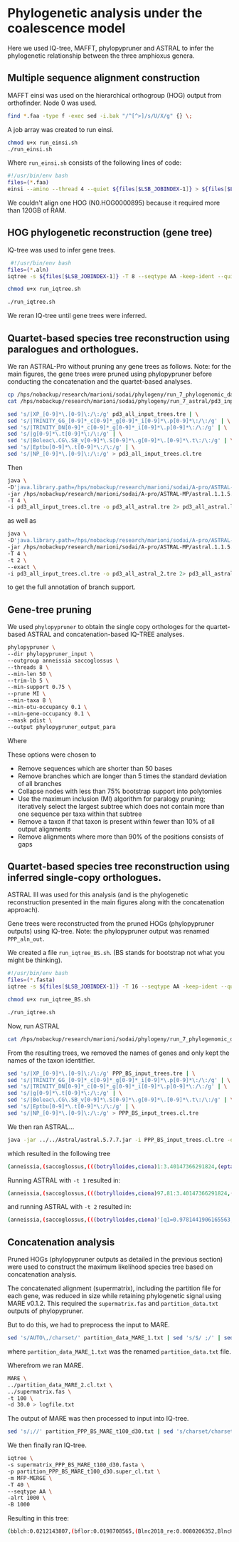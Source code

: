 # Phylogenetic analysis under the coalescence model

Here we used IQ-tree, MAFFT, phylopypruner and ASTRAL to infer the phylogenetic relationship between the three amphioxus genera.

## Multiple sequence alignment construction

MAFFT einsi was used on the hierarchical orthogroup (HOG) output from orthofinder. Node 0 was used.

```bash
find *.faa -type f -exec sed -i.bak "/^[^>]/s/U/X/g" {} \;
```

A job array was created to run einsi.

```bash
chmod u+x run_einsi.sh
./run_einsi.sh
```

Where `run_einsi.sh` consists of the following lines of code:
```bash
#!/usr/bin/env bash
files=(*.faa)
einsi --amino --thread 4 --quiet ${files[$LSB_JOBINDEX-1]} > ${files[$LSB_JOBINDEX-1]%.faa}.aln
```
We couldn't align one HOG (N0.HOG0000895) because it required more than 120GB of RAM.
 
## HOG phylogenetic reconstruction (gene tree)
 
IQ-tree was used to infer gene trees.
 
```bash
 #!/usr/bin/env bash
files=(*.aln)
iqtree -s ${files[$LSB_JOBINDEX-1]} -T 8 --seqtype AA -keep-ident --quiet -B 1000

chmod u+x run_iqtree.sh
```

```bash
./run_iqtree.sh
```

We reran IQ-tree until gene trees were inferred.

## Quartet-based species tree reconstruction using paralogues and orthologues.

We ran ASTRAL-Pro without pruning any gene trees as follows. Note: for the main figures, the gene trees were pruned using phylopypruner before conducting the concatenation and the quartet-based analyses.

```bash
cp /hps/nobackup/research/marioni/sodai/phylogeny/run_7_phylogenomic_dataset_3/phylopypruner_input/*.aln.treefile .
cat /hps/nobackup/research/marioni/sodai/phylogeny/run_7_astral/pd3_input_all/*.aln.treefile > pd3_all_input_trees.tre

sed 's/|XP_[0-9]*\.[0-9]\:/\:/g' pd3_all_input_trees.tre | \
sed 's/|TRINITY_GG_[0-9]*_c[0-9]*_g[0-9]*_i[0-9]*\.p[0-9]*\:/\:/g' | \
sed 's/|TRINITY_DN[0-9]*_c[0-9]*_g[0-9]*_i[0-9]*\.p[0-9]*\:/\:/g' | \
sed 's/|g[0-9]*\.t[0-9]*\:/\:/g' | \
sed 's/|Boleac\.CG\.SB_v[0-9]*\.S[0-9]*\.g[0-9]*\.[0-9]*\.t\:/\:/g' | \
sed 's/|Eptbu[0-9]*\.t[0-9]*\:/\:/g' | \
sed 's/|NP_[0-9]*\.[0-9]\:/\:/g' > pd3_all_input_trees.cl.tre
```

Then

```bash
java \
-D'java.library.path=/hps/nobackup/research/marioni/sodai/A-pro/ASTRAL-MP/lib' \
-jar /hps/nobackup/research/marioni/sodai/A-pro/ASTRAL-MP/astral.1.1.5.jar \
-T 4 \
-i pd3_all_input_trees.cl.tre -o pd3_all_astral.tre 2> pd3_all_astral.lo
```

as well as 

```bash
java \
-D'java.library.path=/hps/nobackup/research/marioni/sodai/A-pro/ASTRAL-MP/lib' \
-jar /hps/nobackup/research/marioni/sodai/A-pro/ASTRAL-MP/astral.1.1.5.jar \
-T 4 \
-t 2 \
--exact \
-i pd3_all_input_trees.cl.tre -o pd3_all_astral_2.tre 2> pd3_all_astral_2.log
```

to get the full annotation of branch support.

## Gene-tree pruning

We used `phylopypruner` to obtain the single copy orthologes for the quartet-based ASTRAL and concatenation-based IQ-TREE analyses.

```bash
phylopypruner \
--dir phylopypruner_input \
--outgroup anneissia saccoglossus \
--threads 8 \
--min-len 50 \
--trim-lb 5 \
--min-support 0.75 \
--prune MI \
--min-taxa 8 \
--min-otu-occupancy 0.1 \
--min-gene-occupancy 0.1 \
--mask pdist \
--output phylopypruner_output_para
```

Where

These options were chosen to
* Remove sequences which are shorter than 50 bases
* Remove branches which are longer than 5 times the standard deviation of all branches
* Collapse nodes with less than 75% bootstrap support into polytomies
* Use the maximum inclusion (MI) algorithm for paralogy pruning; iteratively select the largest subtree which does not contain more than one sequence per taxa within that subtree
* Remove a taxon if that taxon is present within fewer than 10% of all output alignments
* Remove alignments where more than 90% of the positions consists of gaps

## Quartet-based species tree reconstruction using inferred single-copy orthologues.

ASTRAL III was used for this analysis (and is the phylogenetic reconstruction presented in the main figures along with the concatenation approach).

Gene trees were reconstructed from the pruned HOGs (phylopypruner outputs) using IQ-tree. Note: the phylopypruner output was renamed `PPP_aln_out`.

We created a file `run_iqtree_BS.sh`. (BS stands for bootstrap not what you might be thinking).
```bash
#!/usr/bin/env bash
files=(*.fasta)
iqtree -s ${files[$LSB_JOBINDEX-1]} -T 16 --seqtype AA -keep-ident --quiet -B 1000
```

```bash
chmod u+x run_iqtree_BS.sh
```

```bash
./run_iqtree.sh
```

Now, run ASTRAL

```bash
cat /hps/nobackup/research/marioni/sodai/phylogeny/run_7_phylogenomic_dataset_3/PPP_BS_aln_out/*treefile > PPP_BS_input_trees.tre
```

From the resulting trees, we removed the names of genes and only kept the names of the taxon identitfier.

```bash
sed 's/|XP_[0-9]*\.[0-9]\:/\:/g' PPP_BS_input_trees.tre | \
sed 's/|TRINITY_GG_[0-9]*_c[0-9]*_g[0-9]*_i[0-9]*\.p[0-9]*\:/\:/g' | \
sed 's/|TRINITY_DN[0-9]*_c[0-9]*_g[0-9]*_i[0-9]*\.p[0-9]*\:/\:/g' | \
sed 's/|g[0-9]*\.t[0-9]*\:/\:/g' | \
sed 's/|Boleac\.CG\.SB_v[0-9]*\.S[0-9]*\.g[0-9]*\.[0-9]*\.t\:/\:/g' | \
sed 's/|Eptbu[0-9]*\.t[0-9]*\:/\:/g' | \
sed 's/|NP_[0-9]*\.[0-9]\:/\:/g' > PPP_BS_input_trees.cl.tre
```

We then ran ASTRAL...

```bash
java -jar ../../Astral/astral.5.7.7.jar -i PPP_BS_input_trees.cl.tre -o PPP_BS_astral.tre 2> PPP_BS_astral.log
```

which resulted in the following tree

```bash
(anneissia,(saccoglossus,(((botrylloides,ciona)1:3.40147366291824,(eptatretus,((lepisosteus,latimeria)1:0.5110667093105757,(amblyraja,callorhinchus)1:2.044120473262542)1:1.769062324635397)1:1.7671768429741073)1:0.6250968033108345,((bblch,(bflor,(BlncHG_Trinity,Blnc2018_re)1:2.6570162975980915)1:0.4991383151300315)1:1.083883665366072,((ASY_Yue,ASY)1:1.949768020023296,EPI)1:0.17663702610154278)1:4.8248219636106215)1:0.7931137480077383):0.0);
```

Running ASTRAL with `-t 1` resulted in:

```bash
(anneissia,(saccoglossus,(((botrylloides,ciona)97.81:3.40147366291824,(eptatretus,((lepisosteus,latimeria)60.03:0.5110667093105757,(amblyraja,callorhinchus)91.39:2.044120473262542)88.66:1.769062324635397)88.64:1.7671768429741073)64.34:0.6250968033108345,((bblch,(bflor,(BlncHG_Trinity,Blnc2018_re)95.34:2.6570162975980915)59.54:0.4991383151300315)77.46:1.083883665366072,((ASY_Yue,ASY)90.53:1.949768020023296,EPI)44.14:0.17663702610154278)99.49:4.8248219636106215)69.86:0.7931137480077383):0.0);
```

and running ASTRAL with `-t 2` resulted in:

```bash
(anneissia,(saccoglossus,(((botrylloides,ciona)'[q1=0.9781441906165563;q2=0.011499017440432325;q3=0.010356791943011544;f1=2654.683333333334;f2=31.20833333333333;f3=28.10833333333333;pp1=1.0;pp2=0.0;pp3=0.0;QC=45;EN=2714.0]':3.40147366291824,(eptatretus,((lepisosteus,latimeria)'[q1=0.6002647053824846;q2=0.28080361948140986;q3=0.1189316751361058;f1=2140.54393939394;f2=1001.3457070707075;f3=424.1103535353533;pp1=1.0;pp2=3.68172050811551E-232;pp3=0.0;QC=24;EN=3566.0]':0.5110667093105757,(amblyraja,callorhinchus)'[q1=0.9139380341311863;q2=0.046229710035680174;q3=0.039832255833133795;f1=3122.926262626264;f2=157.96691919191915;f3=136.10681818181817;pp1=1.0;pp2=0.0;pp3=0.0;QC=24;EN=3417.0]':2.044120473262542)'[q1=0.8866259182736456;q2=0.05399498229043683;q3=0.05937909943591762;f1=2730.8078282828283;f2=166.30454545454543;f3=182.88762626262627;pp1=1.0;pp2=0.0;pp3=0.0;QC=44;EN=3080.0]':1.769062324635397)'[q1=0.8864311049425553;q2=0.04294134088981418;q3=0.07062755416763053;f1=2554.6944444444443;f2=123.75694444444447;f3=203.54861111111117;pp1=1.0;pp2=0.0;pp3=0.0;QC=72;EN=2882.0]':1.7671768429741073)'[q1=0.6433822091886608;q2=0.2012040916073174;q3=0.15541369920402176;f1=2193.9333333333334;f2=686.1059523809523;f3=529.9607142857142;pp1=1.0;pp2=0.0;pp3=0.0;QC=140;EN=3410.0]':0.6250968033108345,((bblch,(bflor,(BlncHG_Trinity,Blnc2018_re)'[q1=0.9534141776934929;q2=0.020189907266261;q3=0.026395915040246947;f1=4894.828388278393;f2=103.65498390498398;f3=135.51662781662782;pp1=1.0;pp2=0.0;pp3=0.0;QC=13;EN=5134.0]':2.6570162975980915)'[q1=0.5954129072497905;q2=0.1959017362115137;q3=0.20868535653869633;f1=3075.3076659451676;f2=1011.8324675324682;f3=1077.8598665223665;pp1=1.0;pp2=0.0;pp3=0.0;QC=24;EN=5165.0]':0.4991383151300315)'[q1=0.7746303597999609;q2=0.116844022992859;q3=0.10852561720718039;f1=4004.0643298059977;f2=603.9667548500881;f3=560.9689153439155;pp1=1.0;pp2=0.0;pp3=0.0;QC=81;EN=5169.0]':1.083883665366072,((ASY_Yue,ASY)'[q1=0.9053051892400363;q2=0.050761962384084675;q3=0.043932848375883723;f1=4640.594400044426;f2=260.205819180818;f3=225.19978077477998;pp1=1.0;pp2=0.0;pp3=0.0;QC=13;EN=5126.0]':1.949768020023296,EPI)'[q1=0.4413628148096929;q2=0.3171582711012769;q3=0.2414789140890303;f1=2279.638938492064;f2=1638.1224702380953;f3=1247.2385912698414;pp1=1.0;pp2=5.5195361057352476E-58;pp3=0.0;QC=72;EN=5165.0]':0.17663702610154278)'[q1=0.9948808409131442;q2=0.0030374977706438375;q3=0.0020816613162118777;f1=4250.130952380952;f2=12.976190476190474;f3=8.892857142857142;pp1=1.0;pp2=0.0;pp3=0.0;QC=168;EN=4272.0]':4.8248219636106215)'[q1=0.6985599780947401;q2=0.18662036691310088;q3=0.11481965499215893;f1=2672.6904761904757;f2=714.009523809524;f3=439.30000000000007;pp1=1.0;pp2=0.0;pp3=0.0;QC=49;EN=3826.0]':0.7931137480077383):0.0);
```

## Concatenation analysis

Pruned HOGs (phylopypruner outputs as detailed in the previous section) were used to construct the maximum likelihood species tree based on concatenation analysis.

The concatenated alignment (supermatrix), including the partition file for each gene, was reduced in size while retaining phylogenetic signal using MARE v0.1.2. This required the `supermatrix.fas` and `partition_data.txt` outputs of phylopypruner.

But to do this, we had to preprocess the input to MARE.

```bash
sed 's/AUTO\,/charset/' partition_data_MARE_1.txt | sed 's/$/ ;/' | sed 's/-/ - /' | sed 's/\.aln//' | sed ':a;N;$!ba;s/$/\n/g' > partition_data_MARE_2.cl.txt
```

where `partition_data_MARE_1.txt` was the renamed `partition_data.txt` file.

Wherefrom we ran MARE.

```bash
MARE \
../partition_data_MARE_2.cl.txt \
../supermatrix.fas \
-t 100 \
-d 30.0 > logfile.txt
```

The output of MARE was then processed to input into IQ-tree.

```bash
sed 's/;//' partition_PPP_BS_MARE_t100_d30.txt | sed 's/charset/charset,/' | sed 's/ - /-/' | sed 's/charset/AUTO/' > partition_PPP_BS_MARE_t100_d30.super_cl.txt
```

We then finally ran IQ-tree.

```bash
iqtree \
-s supermatrix_PPP_BS_MARE_t100_d30.fasta \
-p partition_PPP_BS_MARE_t100_d30.super_cl.txt \
-m MFP-MERGE \
-T 40 \
--seqtype AA \
-alrt 1000 \
-B 1000
```

Resulting in this tree:

```bash
(bblch:0.0212143807,(bflor:0.0198708565,(Blnc2018_re:0.0080206352,BlncHG_Trinity:0.0050874146)100/100:0.0179084105)100/100:0.0067292076,((EPI:0.0335587903,(ASY_Yue:0.0140559522,ASY:0.0162506137)100/100:0.0262314821)100/100:0.0094741904,((saccoglossus:0.3843243013,anneissia:0.5624068368)100/100:0.1282400014,((((latimeria:0.1033966438,lepisosteus:0.1340149553)100/100:0.0329687226,(callorhinchus:0.0760672984,amblyraja:0.0895193412)100/100:0.0634934855)100/100:0.1513918608,eptatretus:0.5187042999)100/100:0.2191722280,(ciona:0.5148541349,botrylloides:0.5794070871)100/100:0.5284676027)100/100:0.1085351426)100/100:0.3896930670)100/100:0.0196086266);
```

